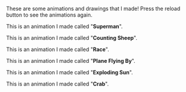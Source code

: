 These are some animations and drawings that I made!
Press the reload button to see the animations again.

<script src="https://cdn.rawgit.com/processing-js/processing-js/v1.4.8/processing.js"></script>

This is an animation I made called "**Superman**".
<canvas width="400" height="400" data-processing-sources="superman.js"></canvas>

This is an animation I made called "**Counting Sheep**".
<canvas width="400" height="400" data-processing-sources="sheep.js"></canvas>

This is an animation I made called "**Race**".
<canvas width="400" height="400" data-processing-sources="race.js"></canvas>

This is an animation I made called "**Plane Flying By**".
<canvas width="400" height="400" data-processing-sources="planeflyingby.js"></canvas>

This is an animation I made called "**Exploding Sun**".
<canvas width="400" height="400" data-processing-sources="explodingsun.js"></canvas>

This is an animation I made called "**Crab**".
<canvas width="400" height="400" data-processing-sources="crab.js"></canvas>

